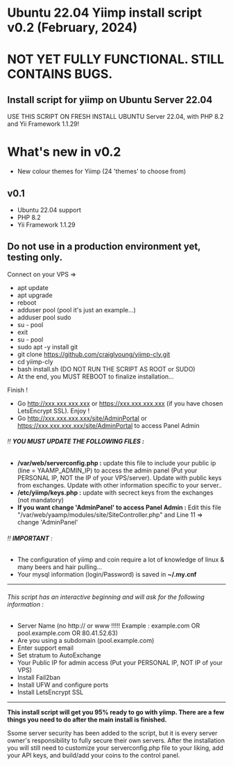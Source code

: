 # Ubuntu 22.04 Yiimp install script v0.2 (February, 2024)
# NOT YET FULLY FUNCTIONAL. STILL CONTAINS BUGS.
## Install script for yiimp on Ubuntu Server 22.04
USE THIS SCRIPT ON FRESH INSTALL UBUNTU Server 22.04, with PHP 8.2 and Yii Framework 1.1.29!

# What's new in v0.2
- New colour themes for Yiimp (24 'themes' to choose from)

## v0.1
- Ubuntu 22.04 support
- PHP 8.2
- Yii Framework 1.1.29

## Do not use in a production environment yet, testing only.

Connect on your VPS =>

- apt update
- apt upgrade
- reboot
- adduser pool (pool it's just an example...)
- adduser pool sudo
- su - pool
- exit
- su - pool
- sudo apt -y install git
- git clone https://github.com/craiglyoung/yiimp-cly.git
- cd yiimp-cly
- bash install.sh (DO NOT RUN THE SCRIPT AS ROOT or SUDO)
- At the end, you MUST REBOOT to finalize installation...

Finish !

- Go http://xxx.xxx.xxx.xxx or https://xxx.xxx.xxx.xxx (if you have chosen LetsEncrypt SSL). Enjoy !
- Go http://xxx.xxx.xxx.xxx/site/AdminPortal or https://xxx.xxx.xxx.xxx/site/AdminPortal to access Panel Admin

###### :bangbang: **YOU MUST UPDATE THE FOLLOWING FILES :**

- **/var/web/serverconfig.php :** update this file to include your public ip (line = YAAMP_ADMIN_IP) to access the admin panel (Put your PERSONAL IP, NOT the IP of your VPS/server). Update with public keys from exchanges. Update with other information specific to your server..
- **/etc/yiimp/keys.php :** update with secrect keys from the exchanges (not mandatory)
- **If you want change 'AdminPanel' to access Panel Admin :** Edit this file "/var/web/yaamp/modules/site/SiteController.php" and Line 11 => change 'AdminPanel'

###### :bangbang: **IMPORTANT** :

- The configuration of yiimp and coin require a lot of knowledge of linux & many beers and hair pulling...
- Your mysql information (login/Password) is saved in **~/.my.cnf**

---

###### This script has an interactive beginning and will ask for the following information :

- Server Name (no http:// or www !!!!! Example : example.com OR pool.example.com OR 80.41.52.63)
- Are you using a subdomain (pool.example.com)
- Enter support email
- Set stratum to AutoExchange
- Your Public IP for admin access (Put your PERSONAL IP, NOT IP of your VPS)
- Install Fail2ban
- Install UFW and configure ports
- Install LetsEncrypt SSL

---

**This install script will get you 95% ready to go with yiimp. There are a few things you need to do after the main install is finished.**

Ssome server security has been added to the script, but it is every server owner's responsibility to fully secure their own servers. After the installation you will still need to customize your serverconfig.php file to your liking, add your API keys, and build/add your coins to the control panel.

